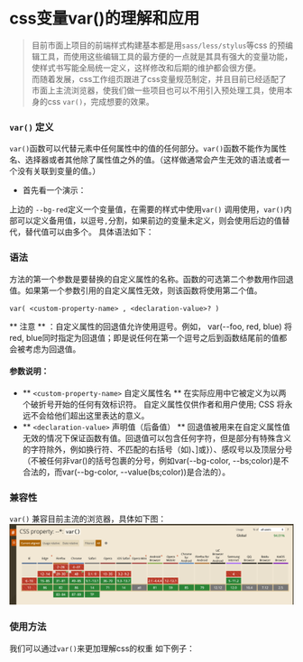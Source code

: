 # css变量var()的理解和应用

> 目前市面上项目的前端样式构建基本都是用`sass/less/stylus`等css 的预编辑工具，而使用这些编辑工具的最方便的一点就是其具有强大的变量功能，使样式书写能全局统一定义，这样修改和后期的维护都会很方便。  
> 而随着发展，css工作组页跟进了css变量规范制定，并且目前已经适配了市面上主流浏览器，使我们做一些项目也可以不用引入预处理工具，使用本身的css `var()`，完成想要的效果。

### `var()` 定义
`var()`函数可以代替元素中任何属性中的值的任何部分。`var()`函数不能作为属性名、选择器或者其他除了属性值之外的值。（这样做通常会产生无效的语法或者一个没有关联到变量的值。）

* 首先看一个演示： 

<slot name="cssVar1"></slot>

上边的 `--bg-red`定义一个变量值，在需要的样式中使用`var()` 调用使用，`var()`内部可以定义备用值，以逗号`,`分割，如果前边的变量未定义，则会使用后边的值替代，替代值可以由多个。 具体语法如下：

###  语法

方法的第一个参数是要替换的自定义属性的名称。函数的可选第二个参数用作回退值。如果第一个参数引用的自定义属性无效，则该函数将使用第二个值。  

```
var( <custom-property-name> , <declaration-value>? )
```

** 注意 ** ：自定义属性的回退值允许使用逗号。例如， var(--foo, red, blue) 将red, blue同时指定为回退值；即是说任何在第一个逗号之后到函数结尾前的值都会被考虑为回退值。

#### 参数说明：
* ** `<custom-property-name>` 自定义属性名 **
  在实际应用中它被定义为以两个破折号开始的任何有效标识符。 自定义属性仅供作者和用户使用; CSS 将永远不会给他们超出这里表达的意义。
* ** `<declaration-value>` 声明值（后备值） **
  回退值被用来在自定义属性值无效的情况下保证函数有值。回退值可以包含任何字符，但是部分有特殊含义的字符除外，例如换行符、不匹配的右括号（如)、]或}）、感叹号以及顶层分号（不被任何非var()的括号包裹的分号，例如var(--bg-color, --bs;color)是不合法的，而var(--bg-color, --value(bs;color))是合法的）。

### 兼容性

`var()` 兼容目前主流的浏览器，具体如下图：
![css-var()兼容性](../assets/css-var-JR.png)

### 使用方法

我们可以通过`var()`来更加理解css的权重
如下例子：
<slot name="cssWeights"></slot>